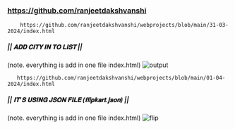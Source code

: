 ###  https://github.com/ranjeetdakshvanshi          
        https://github.com/ranjeetdakshvanshi/webprojects/blob/main/31-03-2024/index.html
##### || 𝐀𝐃𝐃 𝐂𝐈𝐓𝐘 𝐈𝐍 𝐓𝐎 𝐋𝐈𝐒𝐓 || 
(note. everything is add in one file index.html)
![output](https://github.com/ranjeetdakshvanshi/webprojects/assets/164492985/de5e4b89-97c7-4ce7-9a24-88ec37ee909a)



       https://github.com/ranjeetdakshvanshi/webprojects/blob/main/01-04-2024/index.html
##### || 𝐈𝐓'𝐒 𝐔𝐒𝐈𝐍𝐆 𝐉𝐒𝐎𝐍 𝐅𝐈𝐋𝐄 (𝐟𝐥𝐢𝐩𝐤𝐚𝐫𝐭.𝐣𝐬𝐨𝐧) ||
(note. everything is add in one file index.html)
 ![flip](https://github.com/ranjeetdakshvanshi/webprojects/assets/164492985/1b1b0a70-ad45-44cf-8e92-e34c1e6f638b)





